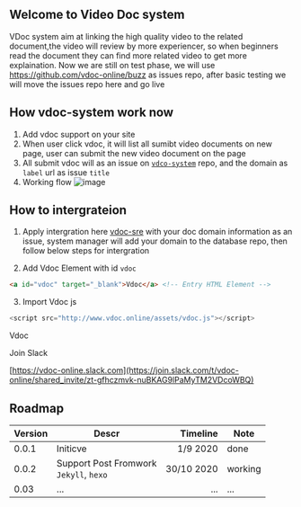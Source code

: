 ## Welcome to Video Doc system
VDoc system aim at linking the high quality video to the related document,the video will review by more experiencer, so when beginners read the  document they can find more related video  to get more explaination.
Now we are still on test phase, we will use https://github.com/vdoc-online/buzz as issues repo, after basic testing we will move the issues repo here and go live
## How vdoc-system work now
1. Add vdoc support on your site
2. When user click vdoc, it will list all sumibt video documents on new page, user can submit the new video document on the page
3. All submit vdoc will as an issue on [`vdco-system`](http://www.github.com/vdoc-online/vdoc-system/issues) repo, and the domain as `label` url as issue `title`
4. Working flow
   ![image](assets/vdoc-flow.png)
## How to intergrateion
1. Apply intergration here [vdoc-sre](https://github.com/vdoc-online/vdoc-sre) with your doc domain information as an issue, system manager will add your domain to the database repo, then follow below steps for intergration
   
2. Add Vdoc Element with id `vdoc`
```html
<a id="vdoc" target="_blank">Vdoc</a> <!-- Entry HTML Element -->
```
3. Import Vdoc js
```javascript
<script src="http://www.vdoc.online/assets/vdoc.js"></script>
```
<a id="vdoc" target="_blank">Vdoc</a>
<script src="http://www.vdoc.online/assets/vdoc.js"></script>

Join Slack 

[https://vdoc-online.slack.com](https://join.slack.com/t/vdoc-online/shared_invite/zt-gfhczmvk-nuBKAG9lPaMyTM2VDcoWBQ)


## Roadmap
|Version|Descr|Timeline|Note|
|-|-|-:|-|
|0.0.1|Initicve|1/9 2020|done|
|0.0.2|Support Post Fromwork<br>`Jekyll`, `hexo`|30/10 2020|working|
|0.03|...|...|...|